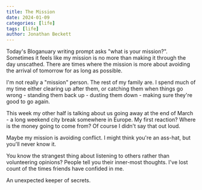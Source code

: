 ```yaml
---
title: The Mission
date: 2024-01-09
categories: [life]
tags: [life]
author: Jonathan Beckett
---
```


Today's Bloganuary writing prompt asks "what is your mission?". Sometimes it feels like my mission is no more than making it through the day unscathed. There are times where the mission is more about avoiding the arrival of tomorrow for as long as possible.

I'm not really a "mission" person. The rest of my family are. I spend much of my time either clearing up after them, or catching them when things go wrong - standing them back up - dusting them down - making sure they're good to go again.

This week my other half is talking about us going away at the end of March - a long weekend city break somewhere in Europe. My first reaction? Where is the money going to come from? Of course I didn't say that out loud.

Maybe my mission is avoiding conflict. I might think you're an ass-hat, but you'll never know it.

You know the strangest thing about listening to others rather than volunteering opinions? People tell you their inner-most thoughts. I've lost count of the times friends have confided in me.

An unexpected keeper of secrets.